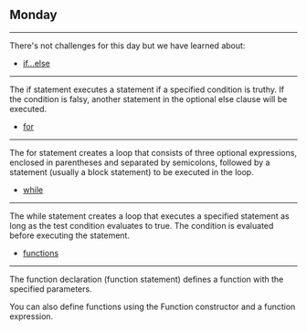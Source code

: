 ## Monday
---

There's not challenges for this day but we have learned about:

- [if...else](https://developer.mozilla.org/en-US/docs/Web/JavaScript/Reference/Statements/if...else)
---

The if statement executes a statement if a specified condition is truthy. If the condition is falsy, another statement in the optional else clause will be executed.

- [for](https://developer.mozilla.org/en-US/docs/Web/JavaScript/Reference/Statements/for) 
---

The for statement creates a loop that consists of three optional expressions, enclosed in parentheses and separated by semicolons, followed by a statement (usually a block statement) to be executed in the loop.


- [while](https://developer.mozilla.org/en-US/docs/Web/JavaScript/Reference/Statements/while)
---
The while statement creates a loop that executes a specified statement as long as the test condition evaluates to true. The condition is evaluated before executing the statement.

- [functions](https://developer.mozilla.org/en-US/docs/Web/JavaScript/Reference/Statements/function)
---
The function declaration (function statement) defines a function with the specified parameters.

You can also define functions using the Function constructor and a function expression.
